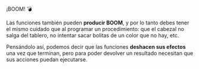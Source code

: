 ¡BOOM! :bomb:

Las funciones también pueden **producir BOOM**, y por lo tanto debes tener el mismo cuidado que al programar un procedimiento: que el cabezal no salga del tablero, no intentar sacar bolitas de un color que no hay, etc.

Pensándolo así, podemos decir que las funciones **deshacen sus efectos** una vez que terminan, pero para poder devolver un resultado necesitan que sus acciones puedan ejecutarse.
